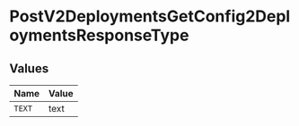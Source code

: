 # PostV2DeploymentsGetConfig2DeploymentsResponseType


## Values

| Name   | Value  |
| ------ | ------ |
| `TEXT` | text   |